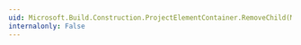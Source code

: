 ```yaml
---
uid: Microsoft.Build.Construction.ProjectElementContainer.RemoveChild(Microsoft.Build.Construction.ProjectElement)
internalonly: False
---
```

